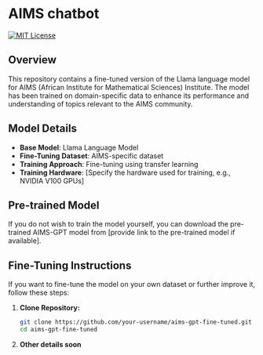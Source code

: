 # AIMS chatbot
[![MIT License](https://img.shields.io/badge/License-MIT-green.svg)](https://choosealicense.com/licenses/mit/)

## Overview

This repository contains a fine-tuned version of the Llama language model for AIMS (African Institute for Mathematical Sciences) Institute. The model has been trained on domain-specific data to enhance its performance and understanding of topics relevant to the AIMS community.

## Model Details

- **Base Model**: Llama Language Model
- **Fine-Tuning Dataset**: AIMS-specific dataset
- **Training Approach**: Fine-tuning using transfer learning
- **Training Hardware**: [Specify the hardware used for training, e.g., NVIDIA V100 GPUs]

## Pre-trained Model

If you do not wish to train the model yourself, you can download the pre-trained AIMS-GPT model from [provide link to the pre-trained model if available].

## Fine-Tuning Instructions

If you want to fine-tune the model on your own dataset or further improve it, follow these steps:

1. **Clone Repository:**
   ```bash
   git clone https://github.com/your-username/aims-gpt-fine-tuned.git
   cd aims-gpt-fine-tuned

2. **Other details soon**
